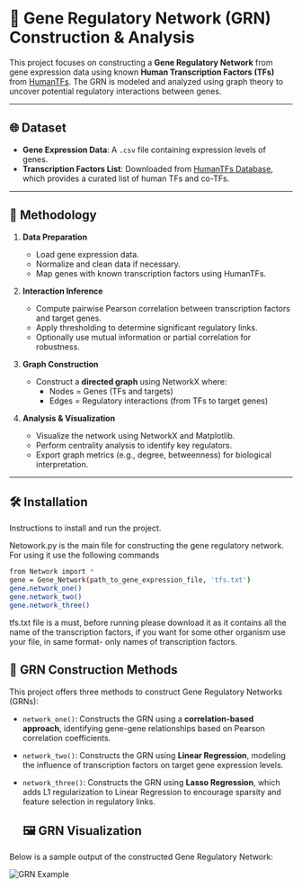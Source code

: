 # 🧬 Gene Regulatory Network (GRN) Construction & Analysis

This project focuses on constructing a **Gene Regulatory Network** from gene expression data using known **Human Transcription Factors (TFs)** from [HumanTFs](https://humantfs.ccbr.utoronto.ca/). The GRN is modeled and analyzed using graph theory to uncover potential regulatory interactions between genes.

---

## 🌐 Dataset

- **Gene Expression Data**: A `.csv` file containing expression levels of genes.
- **Transcription Factors List**: Downloaded from [HumanTFs Database](https://humantfs.ccbr.utoronto.ca/download.php), which provides a curated list of human TFs and co-TFs.

---

## 🧪 Methodology

1. **Data Preparation**
   - Load gene expression data.
   - Normalize and clean data if necessary.
   - Map genes with known transcription factors using HumanTFs.

2. **Interaction Inference**
   - Compute pairwise Pearson correlation between transcription factors and target genes.
   - Apply thresholding to determine significant regulatory links.
   - Optionally use mutual information or partial correlation for robustness.

3. **Graph Construction**
   - Construct a **directed graph** using NetworkX where:
     - Nodes = Genes (TFs and targets)
     - Edges = Regulatory interactions (from TFs to target genes)

4. **Analysis & Visualization**
   - Visualize the network using NetworkX and Matplotlib.
   - Perform centrality analysis to identify key regulators.
   - Export graph metrics (e.g., degree, betweenness) for biological interpretation.

---

## 🛠️ Installation

Instructions to install and run the project.

Netowork.py is the main file for constructing the gene regulatory network.
For using it use the following commands
```bash
from Network import *
gene = Gene_Network(path_to_gene_expression_file, 'tfs.txt')
gene.network_one()
gene.network_two()
gene.network_three()
```
tfs.txt file is a must, before running please download it as it contains all the name of the transcription factors, if you want for some other organism use your file, in same format- only names of transcription factors.
## 🧠 GRN Construction Methods

This project offers three methods to construct Gene Regulatory Networks (GRNs):

- `network_one()`: Constructs the GRN using a **correlation-based approach**, identifying gene-gene relationships based on Pearson correlation coefficients.

- `network_two()`: Constructs the GRN using **Linear Regression**, modeling the influence of transcription factors on target gene expression levels.

- `network_three()`: Constructs the GRN using **Lasso Regression**, which adds L1 regularization to Linear Regression to encourage sparsity and feature selection in regulatory links.

  ## 🖼️ GRN Visualization

Below is a sample output of the constructed Gene Regulatory Network:

![GRN Example](sample_results/network.png "Gene Regulatory Network")

